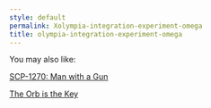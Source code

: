 ```yaml
---
style: default
permalink: Xolympia-integration-experiment-omega
title: olympia-integration-experiment-omega
---
```

You may also like:

[SCP-1270: Man with a Gun](http://scp-wiki.net/scp-1270)

[The Orb is the Key](http://scp-wiki.net/the-orb-is-the-key)
